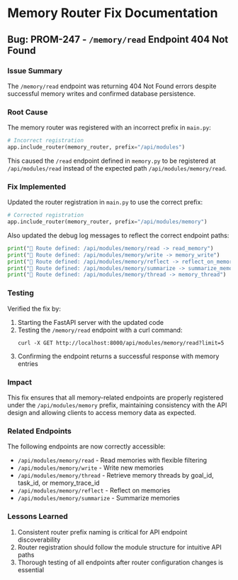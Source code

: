 # Memory Router Fix Documentation

## Bug: PROM-247 - `/memory/read` Endpoint 404 Not Found

### Issue Summary
The `/memory/read` endpoint was returning 404 Not Found errors despite successful memory writes and confirmed database persistence.

### Root Cause
The memory router was registered with an incorrect prefix in `main.py`:

```python
# Incorrect registration
app.include_router(memory_router, prefix="/api/modules")
```

This caused the `/read` endpoint defined in `memory.py` to be registered at `/api/modules/read` instead of the expected path `/api/modules/memory/read`.

### Fix Implemented
Updated the router registration in `main.py` to use the correct prefix:

```python
# Corrected registration
app.include_router(memory_router, prefix="/api/modules/memory")
```

Also updated the debug log messages to reflect the correct endpoint paths:

```python
print("🧠 Route defined: /api/modules/memory/read -> read_memory")
print("🧠 Route defined: /api/modules/memory/write -> memory_write")
print("🧠 Route defined: /api/modules/memory/reflect -> reflect_on_memories")
print("🧠 Route defined: /api/modules/memory/summarize -> summarize_memories_endpoint")
print("🧠 Route defined: /api/modules/memory/thread -> memory_thread")
```

### Testing
Verified the fix by:
1. Starting the FastAPI server with the updated code
2. Testing the `/memory/read` endpoint with a curl command:
   ```
   curl -X GET http://localhost:8000/api/modules/memory/read?limit=5
   ```
3. Confirming the endpoint returns a successful response with memory entries

### Impact
This fix ensures that all memory-related endpoints are properly registered under the `/api/modules/memory` prefix, maintaining consistency with the API design and allowing clients to access memory data as expected.

### Related Endpoints
The following endpoints are now correctly accessible:
- `/api/modules/memory/read` - Read memories with flexible filtering
- `/api/modules/memory/write` - Write new memories
- `/api/modules/memory/thread` - Retrieve memory threads by goal_id, task_id, or memory_trace_id
- `/api/modules/memory/reflect` - Reflect on memories
- `/api/modules/memory/summarize` - Summarize memories

### Lessons Learned
1. Consistent router prefix naming is critical for API endpoint discoverability
2. Router registration should follow the module structure for intuitive API paths
3. Thorough testing of all endpoints after router configuration changes is essential
